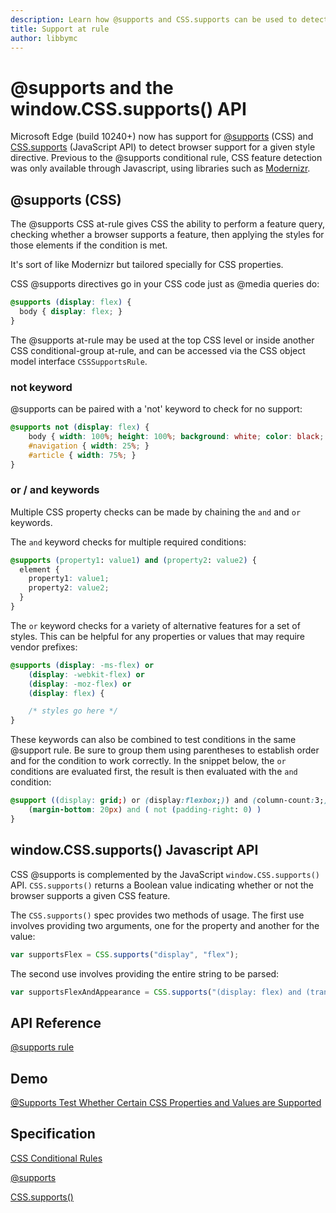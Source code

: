 ```yaml
---
description: Learn how @supports and CSS.supports can be used to detect browser support for a given style directive.
title: Support at rule
author: libbymc
---
```


# @supports and the window.CSS.supports() API

Microsoft Edge (build 10240+) now has support for [@supports](https://msdn.microsoft.com/library/dn894031.aspx) (CSS) and [CSS.supports](https://msdn.microsoft.com/library/dn894031.aspx) (JavaScript API) to detect browser support for a given style directive. Previous to the @supports conditional rule, CSS feature detection was only available through Javascript, using libraries such as [Modernizr](https://modernizr.com/).

## @supports (CSS)

The @supports CSS at-rule gives CSS the ability to perform a feature query, checking whether a browser supports a feature, then applying the styles for those elements if the condition is met. 

It's sort of like Modernizr but tailored specially for CSS properties.

CSS @supports directives go in your CSS code just as @media queries do:

```CSS
@supports (display: flex) {
  body { display: flex; }
}
```

The @supports at-rule may be used at the top CSS level or inside another CSS conditional-group at-rule, and can be accessed via the CSS object model interface `CSSSupportsRule`.

### not keyword

@supports can be paired with a 'not' keyword to check for no support:

```CSS
@supports not (display: flex) {
	body { width: 100%; height: 100%; background: white; color: black; }
	#navigation { width: 25%; }
	#article { width: 75%; }
}
```

### or / and keywords

Multiple CSS property checks can be made by chaining the `and` and `or` keywords. 

The `and` keyword checks for multiple required conditions:
```CSS
@supports (property1: value1) and (property2: value2) {
  element {
    property1: value1;
    property2: value2;
  }
}
```

The `or` keyword checks for a variety of alternative features for a set of styles. This can be helpful for any properties or values that may require vendor prefixes:
```CSS
@supports (display: -ms-flex) or 
	(display: -webkit-flex) or
	(display: -moz-flex) or
	(display: flex) {

    /* styles go here */
}
```

These keywords can also be combined to test conditions in the same @support rule. Be sure to group them using parentheses to establish order and for the condition to work correctly. In the snippet below, the `or` conditions are evaluated first, the result is then evaluated with the `and` condition:

```CSS
@support ((display: grid;) or (display:flexbox;)) and (column-count:3;)   {
	(margin-bottom: 20px) and ( not (padding-right: 0) )
}
```

## window.CSS.supports() Javascript API

CSS @supports is complemented by the JavaScript `window.CSS.supports()` API. `CSS.supports()` returns a Boolean value indicating whether or not the browser supports a given CSS feature. 

The `CSS.supports()` spec provides two methods of usage.  The first use involves providing two arguments, one for the property and another for the value:

```Javascript
var supportsFlex = CSS.supports("display", "flex");
```

The second use involves providing the entire string to be parsed:

```Javascript
var supportsFlexAndAppearance = CSS.supports("(display: flex) and (transform-style: preserve)");
```



## API Reference
[@supports rule](https://msdn.microsoft.com/library/dn894031(v=vs.85).aspx)

## Demo
[@Supports Test Whether Certain CSS Properties and Values are Supported](https://developer.microsoft.com/en-us/microsoft-edge/testdrive/demos/@supports/)

## Specification
[CSS Conditional Rules](https://drafts.csswg.org/css-conditional/)

[@supports](https://drafts.csswg.org/css-conditional-3/#at-supports)

[CSS.supports()](https://drafts.csswg.org/css-conditional-3/#the-css-interface)
